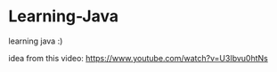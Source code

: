 # Learning-Java
learning java :)


idea from this video: https://www.youtube.com/watch?v=U3Ibvu0htNs
